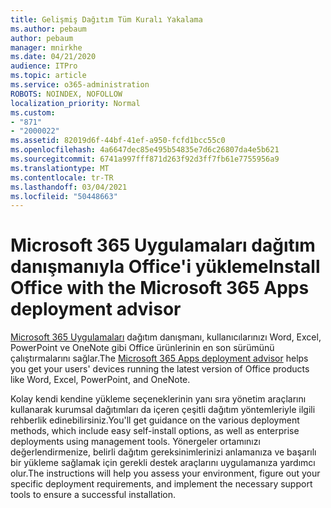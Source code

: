 ```yaml
---
title: Gelişmiş Dağıtım Tüm Kuralı Yakalama
ms.author: pebaum
author: pebaum
manager: mnirkhe
ms.date: 04/21/2020
audience: ITPro
ms.topic: article
ms.service: o365-administration
ROBOTS: NOINDEX, NOFOLLOW
localization_priority: Normal
ms.custom:
- "871"
- "2000022"
ms.assetid: 82019d6f-44bf-41ef-a950-fcfd1bcc55c0
ms.openlocfilehash: 4a6647dec85e495b54835e7d6c26807da4e5b621
ms.sourcegitcommit: 6741a997fff871d263f92d3ff7fb61e7755956a9
ms.translationtype: MT
ms.contentlocale: tr-TR
ms.lasthandoff: 03/04/2021
ms.locfileid: "50448663"
---
```

# <a name="install-office-with-the-microsoft-365-apps-deployment-advisor"></a><span data-ttu-id="d92d1-102">Microsoft 365 Uygulamaları dağıtım danışmanıyla Office'i yükleme</span><span class="sxs-lookup"><span data-stu-id="d92d1-102">Install Office with the Microsoft 365 Apps deployment advisor</span></span>

<span data-ttu-id="d92d1-103">[Microsoft 365 Uygulamaları](https://admin.microsoft.com/adminportal/home) dağıtım danışmanı, kullanıcılarınızı Word, Excel, PowerPoint ve OneNote gibi Office ürünlerinin en son sürümünü çalıştırmalarını sağlar.</span><span class="sxs-lookup"><span data-stu-id="d92d1-103">The [Microsoft 365 Apps deployment advisor](https://admin.microsoft.com/adminportal/home) helps you get your users' devices running the latest version of Office products like Word, Excel, PowerPoint, and OneNote.</span></span>
  
<span data-ttu-id="d92d1-104">Kolay kendi kendine yükleme seçeneklerinin yanı sıra yönetim araçlarını kullanarak kurumsal dağıtımları da içeren çeşitli dağıtım yöntemleriyle ilgili rehberlik edinebilirsiniz.</span><span class="sxs-lookup"><span data-stu-id="d92d1-104">You'll get guidance on the various deployment methods, which include easy self-install options, as well as enterprise deployments using management tools.</span></span> <span data-ttu-id="d92d1-105">Yönergeler ortamınızı değerlendirmenize, belirli dağıtım gereksinimlerinizi anlamanıza ve başarılı bir yükleme sağlamak için gerekli destek araçlarını uygulamanıza yardımcı olur.</span><span class="sxs-lookup"><span data-stu-id="d92d1-105">The instructions will help you assess your environment, figure out your specific deployment requirements, and implement the necessary support tools to ensure a successful installation.</span></span>
  